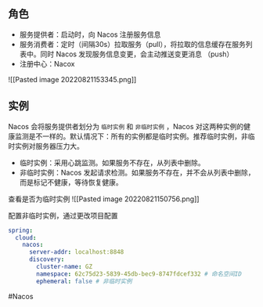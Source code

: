 ## 角色

* 服务提供者：启动时，向 Nacos 注册服务信息
* 服务消费者：定时（间隔30s）拉取服务（pull），将拉取的信息缓存在服务列表中。同时 Nacos 发现服务信息变更，会主动推送变更消息 （push）
* 注册中心：Nacox

![[Pasted image 20220821153345.png]]

## 实例

Nacos 会将服务提供者划分为 `临时实例` 和 `非临时实例` ，Nacos 对这两种实例的健康监测是不一样的。默认情况下：所有的实例都是临时实例。推荐临时实例，非临时实例对服务器压力大。

* 临时实例：采用心跳监测。如果服务不存在，从列表中删除。
* 非临时实例：Nacos 发起请求检测。如果服务不存在，并不会从列表中删除，而是标记不健康，等待恢复健康。

查看是否为临时实例
![[Pasted image 20220821150756.png]]

配置非临时实例，通过更改项目配置

```yaml
spring:  
  cloud:  
    nacos:  
      server-addr: localhost:8848  
      discovery:  
        cluster-name: GZ  
        namespace: 62c75d23-5839-45db-bec9-8747fdcef332 # 命名空间ID
        ephemeral: false # 非临时实例
```

#Nacos 